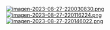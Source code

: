 [![imagen-2023-08-27-220030830.png](https://i.postimg.cc/3wFC1pyH/imagen-2023-08-27-220030830.png)](https://postimg.cc/67Tv58LH)
[![imagen-2023-08-27-220116224.png](https://i.postimg.cc/XqRC47Z8/imagen-2023-08-27-220116224.png)](https://postimg.cc/q6GRGrxh)
[![imagen-2023-08-27-220146022.png](https://i.postimg.cc/V65rtbng/imagen-2023-08-27-220146022.png)](https://postimg.cc/WFL1Lz9q)
